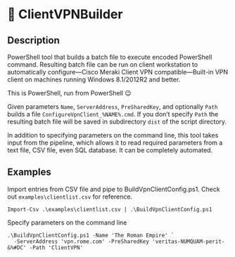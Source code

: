 
# 🔧 ClientVPNBuilder

## Description 
PowerShell tool that builds a batch file to execute encoded PowerShell command. Resulting batch file can be run on client workstation to automatically configure—Cisco Meraki Client VPN compatible—Built-in VPN client on machines running Windows 8.1/2012R2 and better.

This is PowerShell, run from PowerShell 😉

Given parameters `Name`, `ServerAddress`, `PreSharedKey`, and optionally `Path` builds a file `ConfigureVpnClient_%NAME%.cmd`.
If you don’t specify `Path` the resulting batch file will be saved in subdirectory `dist` of the script directory.

In addition to specifying parameters on the command line, this tool takes input from the pipeline, which allows it to read required parameters from a text file, CSV file, even SQL database. It can be completely automated.

## Examples
Import entries from CSV file and pipe to BuildVpnClientConfig.ps1. Check out `examples\clientlist.csv` for reference.
```
Import-Csv .\examples\clientlist.csv | .\BuildVpnClientConfig.ps1
```

Specify parameters on the command line
```
.\BuildVpnClientConfig.ps1 -Name 'The Roman Empire' `
  -ServerAddress 'vpn.rome.com' -PreSharedKey 'veritas-NUMQUAM-perit-&%#DC' -Path 'ClientVPN'
